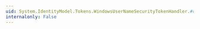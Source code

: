 ```yaml
---
uid: System.IdentityModel.Tokens.WindowsUserNameSecurityTokenHandler.#ctor
internalonly: False
---
```

